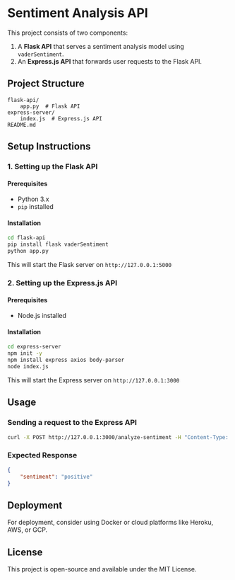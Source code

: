# Sentiment Analysis API

This project consists of two components:
1. A **Flask API** that serves a sentiment analysis model using `vaderSentiment`.
2. An **Express.js API** that forwards user requests to the Flask API.

## Project Structure
```
flask-api/
    app.py  # Flask API
express-server/
    index.js  # Express.js API
README.md
```

## Setup Instructions

### 1. Setting up the Flask API
#### Prerequisites
- Python 3.x
- `pip` installed

#### Installation
```sh
cd flask-api
pip install flask vaderSentiment
python app.py
```
This will start the Flask server on `http://127.0.0.1:5000`

### 2. Setting up the Express.js API
#### Prerequisites
- Node.js installed

#### Installation
```sh
cd express-server
npm init -y
npm install express axios body-parser
node index.js
```
This will start the Express server on `http://127.0.0.1:3000`

## Usage

### Sending a request to the Express API
```sh
curl -X POST http://127.0.0.1:3000/analyze-sentiment -H "Content-Type: application/json" -d '{"text": "I love programming!"}'
```

### Expected Response
```json
{
    "sentiment": "positive"
}
```

## Deployment
For deployment, consider using Docker or cloud platforms like Heroku, AWS, or GCP.

## License
This project is open-source and available under the MIT License.

